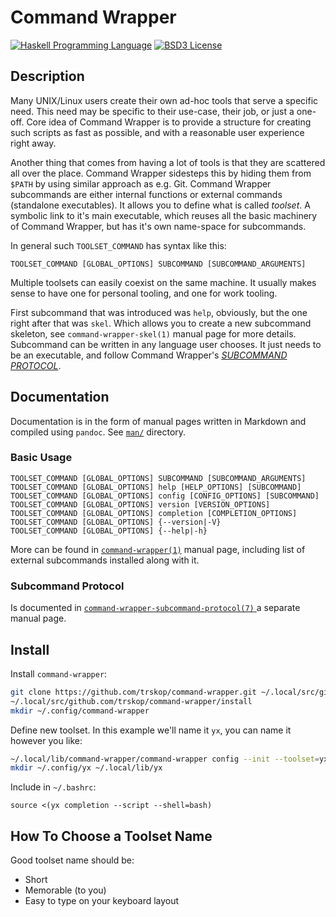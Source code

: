 # Command Wrapper

[![Haskell Programming Language](https://img.shields.io/badge/language-Haskell-blue.svg)][Haskell.org]
[![BSD3 License](http://img.shields.io/badge/license-BSD3-brightgreen.svg)][tl;dr Legal: BSD3]


## Description

Many UNIX/Linux users create their own ad-hoc tools that serve a specific need.
This need may be specific to their use-case, their job, or just a one-off.
Core idea of Command Wrapper is to provide a structure for creating such
scripts as fast as possible, and with a reasonable user experience right away.

Another thing that comes from having a lot of tools is that they are scattered
all over the place.  Command Wrapper sidesteps this by hiding them from `$PATH`
by using similar approach as e.g. Git.  Command Wrapper subcommands are either
internal functions or external commands (standalone executables).  It allows
you to define what is called *toolset*.  A symbolic link to it's main
executable, which reuses all the basic machinery of Command Wrapper, but has
it's own name-space for subcommands.

In general such `TOOLSET_COMMAND` has syntax like this:

    TOOLSET_COMMAND [GLOBAL_OPTIONS] SUBCOMMAND [SUBCOMMAND_ARGUMENTS]

Multiple toolsets can easily coexist on the same machine.  It usually makes
sense to have one for personal tooling, and one for work tooling.

First subcommand that was introduced was `help`, obviously, but the one right
after that was `skel`.  Which allows you to create a new subcommand skeleton,
see `command-wrapper-skel(1)` manual page for more details.  Subcommand can be
written in any language user chooses.  It just needs to be an executable, and
follow Command Wrapper's [*SUBCOMMAND PROTOCOL*](#subcommand-protocol).


## Documentation

Documentation is in the form of manual pages written in Markdown and compiled
using `pandoc`.  See [`man/`](./man/) directory.

### Basic Usage

```
TOOLSET_COMMAND [GLOBAL_OPTIONS] SUBCOMMAND [SUBCOMMAND_ARGUMENTS]
TOOLSET_COMMAND [GLOBAL_OPTIONS] help [HELP_OPTIONS] [SUBCOMMAND]
TOOLSET_COMMAND [GLOBAL_OPTIONS] config [CONFIG_OPTIONS] [SUBCOMMAND]
TOOLSET_COMMAND [GLOBAL_OPTIONS] version [VERSION_OPTIONS]
TOOLSET_COMMAND [GLOBAL_OPTIONS] completion [COMPLETION_OPTIONS]
TOOLSET_COMMAND [GLOBAL_OPTIONS] {--version|-V}
TOOLSET_COMMAND [GLOBAL_OPTIONS] {--help|-h}
```

More can be found in [`command-wrapper(1)`](man/command-wrapper.1.md) manual
page, including list of external subcommands installed along with it.

### Subcommand Protocol

Is documented in [`command-wrapper-subcommand-protocol(7)`
](man/command-wrapper-subcommand-protocol.7.md) a separate manual page.


## Install

Install `command-wrapper`:

```Bash
git clone https://github.com/trskop/command-wrapper.git ~/.local/src/github.com/trskop/command-wrapper
~/.local/src/github.com/trskop/command-wrapper/install
mkdir ~/.config/command-wrapper
```

Define new toolset.  In this example we'll name it `yx`, you can name it
however you like:

```Bash
~/.local/lib/command-wrapper/command-wrapper config --init --toolset=yx
mkdir ~/.config/yx ~/.local/lib/yx
```

Include in `~/.bashrc`:

```
source <(yx completion --script --shell=bash)
```


## How To Choose a Toolset Name

Good toolset name should be:

* Short
* Memorable (to you)
* Easy to type on your keyboard layout



[Haskell.org]:
  http://www.haskell.org
  "The Haskell Programming Language"
[tl;dr Legal: BSD3]:
  https://tldrlegal.com/license/bsd-3-clause-license-%28revised%29
  "BSD 3-Clause License (Revised)"
